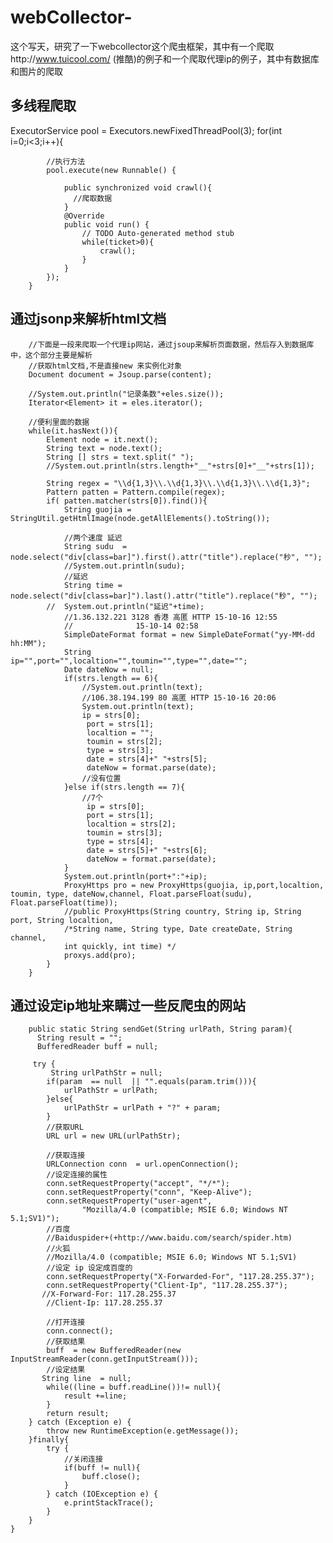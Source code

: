 # webCollector-
这个写天，研究了一下webcollector这个爬虫框架，其中有一个爬取http://www.tuicool.com/  (推酷)的例子和一个爬取代理ip的例子，其中有数据库和图片的爬取


## 多线程爬取
ExecutorService  pool  =  Executors.newFixedThreadPool(3);
for(int i=0;i<3;i++){
		 
			//执行方法
			pool.execute(new Runnable() {
				
				public synchronized void crawl(){
				  //爬取数据
				}
				@Override
				public void run() {
					// TODO Auto-generated method stub
					while(ticket>0){
						crawl();
					}
				}
			});
		}
		
		
## 通过jsonp来解析html文档
		
		//下面是一段来爬取一个代理ip网站，通过jsoup来解析页面数据，然后存入到数据库中，这个部分主要是解析
		//获取html文档,不是直接new 来实例化对象
		Document document = Jsoup.parse(content);
		
		//System.out.println("记录条数"+eles.size());
		Iterator<Element> it = eles.iterator();
		
		//便利里面的数据
		while(it.hasNext()){
			Element node = it.next();
			String text = node.text();
			String [] strs = text.split(" ");
			//System.out.println(strs.length+"__"+strs[0]+"__"+strs[1]);

			String regex = "\\d{1,3}\\.\\d{1,3}\\.\\d{1,3}\\.\\d{1,3}"; 
			Pattern patten = Pattern.compile(regex);
			if( patten.matcher(strs[0]).find()){
				String guojia = StringUtil.getHtmlImage(node.getAllElements().toString());
				
				//两个速度 延迟
				String sudu  = node.select("div[class=bar]").first().attr("title").replace("秒", "");
				//System.out.println(sudu);
				//延迟
				String time = node.select("div[class=bar]").last().attr("title").replace("秒", "");
			//	System.out.println("延迟"+time);
				//1.36.132.221 3128 香港 高匿 HTTP 15-10-16 12:55
				//				15-10-14 02:58
				SimpleDateFormat format = new SimpleDateFormat("yy-MM-dd hh:MM");
				String ip="",port="",localtion="",toumin="",type="",date="";
				Date dateNow = null;
				if(strs.length == 6){
					//System.out.println(text);
					//106.38.194.199 80 高匿 HTTP 15-10-16 20:06
					System.out.println(text);
					ip = strs[0];
					 port = strs[1];
					 localtion = "";
					 toumin = strs[2];
					 type = strs[3];
					 date = strs[4]+" "+strs[5];
					 dateNow = format.parse(date);
					//没有位置
				}else if(strs.length == 7){
					//7个
					 ip = strs[0];
					 port = strs[1];
					 localtion = strs[2];
					 toumin = strs[3];
					 type = strs[4];
					 date = strs[5]+" "+strs[6];
					 dateNow = format.parse(date);
				}
				System.out.println(port+":"+ip);
				ProxyHttps pro = new ProxyHttps(guojia, ip,port,localtion, toumin, type, dateNow,channel, Float.parseFloat(sudu), Float.parseFloat(time));
				//public ProxyHttps(String country, String ip, String port, String localtion,
				/*String name, String type, Date createDate, String channel,
				int quickly, int time) */
				proxys.add(pro);
			}
		}
		
		
##  通过设定ip地址来瞒过一些反爬虫的网站
		public static String sendGet(String urlPath, String param){
		  String result = "";
	      BufferedReader buff = null;
	      
	     try {
	    	 String urlPathStr = null;
	    	if(param  == null  || "".equals(param.trim())){
	    		urlPathStr = urlPath;
	    	}else{
	    		urlPathStr = urlPath + "?" + param;
	    	}
			//获取URL
			URL url = new URL(urlPathStr);
			
	        //获取连接
			URLConnection conn  = url.openConnection();
			//设定连接的属性
			conn.setRequestProperty("accept", "*/*");
            conn.setRequestProperty("conn", "Keep-Alive");
            conn.setRequestProperty("user-agent",
                    "Mozilla/4.0 (compatible; MSIE 6.0; Windows NT 5.1;SV1)");
            //百度
            //Baiduspider+(+http://www.baidu.com/search/spider.htm)
            //火狐
            //Mozilla/4.0 (compatible; MSIE 6.0; Windows NT 5.1;SV1)
            //设定 ip 设定成百度的
            conn.setRequestProperty("X-Forwarded-For", "117.28.255.37");
            conn.setRequestProperty("Client-Ip", "117.28.255.37");
           //X-Forward-For: 117.28.255.37
            //Client-Ip: 117.28.255.37
            
            //打开连接
            conn.connect();
            //获取结果
            buff  = new BufferedReader(new InputStreamReader(conn.getInputStream()));
            //设定结果
           String line  = null;
            while((line = buff.readLine())!= null){
            	result +=line;
            }
            return result;
		} catch (Exception e) {
			throw new RuntimeException(e.getMessage());
		}finally{
			try {
				//关闭连接
				if(buff != null){
					buff.close();
				}
			} catch (IOException e) {
				e.printStackTrace();
			}
		}
	}
		
